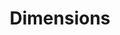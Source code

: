---
bigquery: https://console.cloud.google.com/bigquery?p=covid-19-dimensions-ai&page=table&d=data&t=publications
contributors: Digital Science, https://www.digital-science.com/
cost: Free for personal, non-commercial use.
description: Dimensions contains more than 100 million publications, ranging from
  articles published in scholarly journals, books and book chapters, to preprints
  and conference proceedings. All publications are contextualized with linked data
  sets, funding, publications, patents, clinical trials, and policy documents. You
  can also view associated categories, funders, institutions, and researcher profiles.
documentation: https://docs.dimensions.ai/bigquery/index.html
last_edit: 04/07/2022, 14:26:08
location: https://www.dimensions.ai/products/free/
maintained_by: Digital Science, https://www.digital-science.com/
schema_fields:
- legal_status
- research_orgs
- date_online
- registry
- pages
- open_access_categories_v2
- family_members_ids
- parent_id
- types
- license
- wikipedia_url
- book_title
- source_id
- labels
- filing_status
- pmid
- issue
- category_sdg
- funding_nzd
- funding_jpy
- open_access_categories
- embargo_date
- aliases
- assignee_countries
- clinical_trial_ids
- journal
- repository_id
- category_icrp_ct
- research_org_city_names
- acronyms
- mesh_headings
- linkout
- journal_lists
- filing_year
- citations_count
- funding_usd
- funder_org_countries
- ipcr
- funder_org_acronyms
- application_number
- original_assignee_orgs
- funder_orgs
- associated_publication_id
- research_org_cities
- family_count
- assignee_orgs
- doi
- investigators
- associated_grant_ids
- authors
- resulting_publication_ids
- concepts
- publication_year
- gender
- funder_org
- end_year
- legal_events
- end_date
- type
- date
- researcher_ids
- funding_eur
- original_assignee_countries
- links
- proceedings_title
- reference_ids
- repository_name
- external_ids
- repository_url
- funding_gbp
- funding_cad
- family_id
- resulting_publication_doi
- category_rcdc
- categories
- abstract
- conditions
- expiration_date
- granted_date
- phase
- name
- date_imported_gbq
- start_date
- established
- isbn
- metrics
- email_address
- category_hra
- volume
- brief_title
- current_assignee_countries
- original_abstract
- relationships
- funding_aud
- start_year
- category_hrcs_rac
- year
- research_org_country_names
- description
- expiration_year
- funding_details
- eisbn
- editors
- inventor_names
- altmetrics
- funding_currency
- book_series_title
- address
- category_bra
- publication_date
- granted_year
- conference
- original_title
- patent_ids
- category_for
- associated_publication_pmid
- date_modified
- interventions
- associated_publication_arxiv_id
- organisation_details
- mesh_terms
- kind
- funding_chf
- language
- associated_publication_doi
- cpc
- publication_ids
- funder_org_state_codes
- original_assignee
- arxiv_id
- active_years
- citations
- priority_date
- funder_countries
- acronym
- funder_org_cities
- funding_cny
- category_uoa
- jurisdiction
- research_org_state_names
- category_hrcs_hc
- date_normal
- citation_string
- priority_year
- cited_by_ids
- publisher
- funding_amount
- category_icrp_cso
- created_date
- current_assignee_orgs
- status
- research_org_countries
- supporting_grant_ids
- filing_date
- grant_number
- acknowledgements
- research_org_state_codes
- subtitles
- date_print
- id
- current_assignee
- title
- foa_number
- pmcid
- date_inserted
shortname: dimensions
tags:
- scholarly literature
- patents
- funding
- clinical trials
- academic profiles
terms_of_use: 'Use of both the Dimensions COVID-19 dataset and full Dimensions dataset
  are subject to the Dimensions Terms of use: https://www.dimensions.ai/policies-terms-legal '
title: Dimensions
uuid: dcff88bd-fe6b-4fdb-8159-809bf9d7bc1c
---